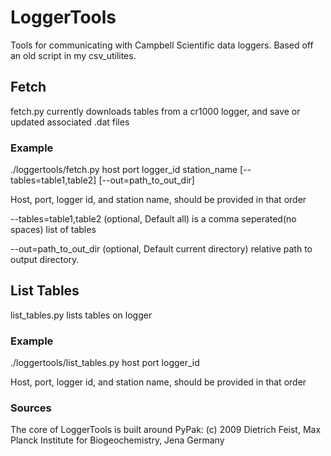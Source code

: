 # LoggerTools

Tools for communicating with Campbell Scientific data loggers. Based off an old script in my csv_utilites.


## Fetch
fetch.py currently downloads tables from a cr1000 logger, and save or updated associated .dat files

### Example
./loggertools/fetch.py host port logger_id station_name [--tables=table1,table2] [--out=path_to_out_dir]

Host, port, logger id, and station name, should be provided in that order

--tables=table1,table2 (optional, Default all) is a comma seperated(no spaces) list of tables 

--out=path_to_out_dir (optional, Default current directory) relative path to output directory. 


## List Tables
list_tables.py lists tables on logger

### Example
./loggertools/list_tables.py host port logger_id

Host, port, logger id, and station name, should be provided in that order


### Sources
The core of LoggerTools is built around PyPak:
    (c) 2009 Dietrich Feist, Max Planck Institute for Biogeochemistry, Jena Germany


